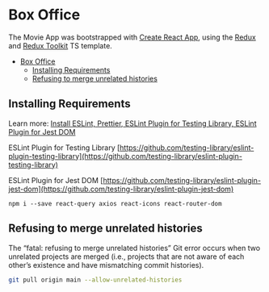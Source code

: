 # Box Office

The Movie App was bootstrapped with [Create React App](https://github.com/facebook/create-react-app), using the [Redux](https://redux.js.org/) and [Redux Toolkit](https://redux-toolkit.js.org/) TS template.

- [Box Office](#box-office)
  - [Installing Requirements](#installing-requirements)
  - [Refusing to merge unrelated histories](#refusing-to-merge-unrelated-histories)

## Installing Requirements
Learn more: [Install ESLint, Prettier, ESLint Plugin for Testing Library, ESLint Plugin for Jest DOM](https://github.com/mehradi-github/jest-rtl/)

ESLint Plugin for Testing Library
[https://github.com/testing-library/eslint-plugin-testing-library](https://github.com/testing-library/eslint-plugin-testing-library)

ESLint Plugin for Jest DOM
[https://github.com/testing-library/eslint-plugin-jest-dom](https://github.com/testing-library/eslint-plugin-jest-dom)

```
npm i --save react-query axios react-icons react-router-dom
```

## Refusing to merge unrelated histories
The “fatal: refusing to merge unrelated histories” Git error occurs when two unrelated projects are merged (i.e., projects that are not aware of each other’s existence and have mismatching commit histories).
```bash
git pull origin main --allow-unrelated-histories
```